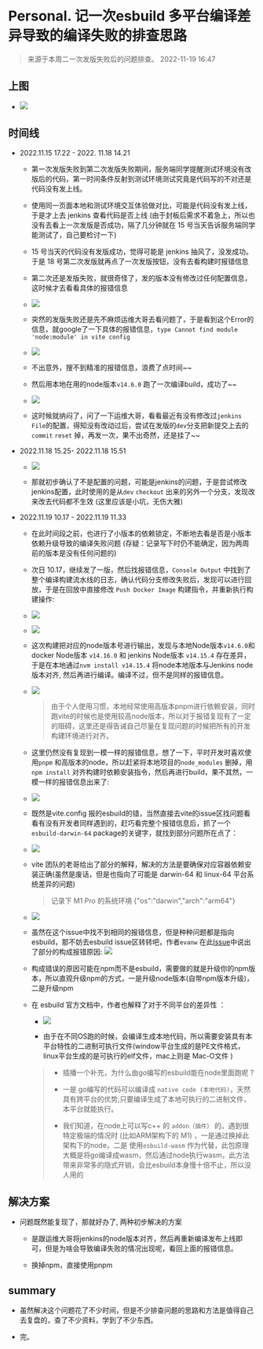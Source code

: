 # Personal. 记一次esbuild 多平台编译差异导致的编译失败的排查思路

> 来源于本周二一次发版失败后的问题排查。 2022-11-19 16:47

## 上图

- ![](https://raw.githubusercontent.com/Trojan0523/weekly_notes/main/image/build-failed-jenkins-1.png)

## 时间线

- 2022.11.15  17.22 - 2022. 11.18 14.21
  
  - 第一次发版失败到第二次发版失败期间，服务端同学提醒测试环境没有改版后的代码，第一时间条件反射到测试环境测试究竟是代码写的不对还是代码没有发上线。
  
  - 使用同一页面本地和测试环境交互体验做对比，可能是代码没有发上线，于是才上去 jenkins 查看代码是否上线 (由于封板后需求不着急上，所以也没有去看上一次发版是否成功，隔了几分钟就在 15 号当天告诉服务端同学能测试了，自己要检讨一下)
  
  - 15 号当天的代码没有发版成功，觉得可能是 jenkins 抽风了，没发成功。于是 18 号第二次发版就再点了一次发版按钮，没有去看构建时报错信息
  
  - 第二次还是发版失败，就很奇怪了，发的版本没有修改过任何配置信息，这时候才去看看具体的报错信息
  
  - ![](https://raw.githubusercontent.com/Trojan0523/weekly_notes/main/image/jenkins-output-failed-2.png)
  
  - 突然的发版失败还是先不麻烦运维大哥去看问题了，于是看到这个Error的信息，就google了一下具体的报错信息，`type Cannot find module 'node:module' in vite config`
  
  - ![](https://raw.githubusercontent.com/Trojan0523/weekly_notes/main/image/vite-google-search.png)
  
  - 不出意外，搜不到精准的报错信息，浪费了点时间~~
  
  - 然后用本地在用的node版本`v14.6.0` 跑了一次编译build，成功了~~
  
  - ![](https://raw.githubusercontent.com/Trojan0523/weekly_notes/main/image/terminal-output-success.png)
  
  - 这时候就纳闷了，问了一下运维大哥，看看最近有没有修改过`jenkins File`的配置，得知没有改动过后，尝试在发版的`dev`分支把新提交上去的`commit` `reset`  掉，再发一次，果不出奇然，还是挂了~~

- 2022.11.18 15.25- 2022.11.18 15.51
  
  - ![](https://raw.githubusercontent.com/Trojan0523/weekly_notes/main/image/jenkins-env.png)
  
  - 那就初步确认了不是配置的问题，可能是jenkins的问题，于是尝试修改jenkins配置，此时使用的是从`dev` `checkout` 出来的另外一个分支，发现改来改去代码都不生效 (这里应该是小坑，无伤大雅)

- 2022.11.19 10.17 - 2022.11.19 11.33
  
  - 在此时间段之前，也进行了小版本的依赖锁定，不断地去看是否是小版本依赖升级导致的编译失败问题 (存疑：记录写下时仍不能确定，因为两周前的版本是没有任何问题的)
  
  - 次日 10.17，继续发了一版，然后找报错信息，`Console Output` 中找到了整个编译构建流水线的日志，确认代码分支修改失败后，发现可以进行回放，于是在回放中直接修改 `Push Docker Image` 构建指令，并重新执行构建操作:
  
  - ![](https://raw.githubusercontent.com/Trojan0523/weekly_notes/main/image/jenkins-replay.png)
  
  - ![](https://raw.githubusercontent.com/Trojan0523/weekly_notes/main/image/jenkins-node-version.png)
  
  - 这次构建把对应的node版本号进行输出，发现与本地Node版本`v14.6.0`和 docker Node版本 `v14.16.0` 和 jenkins Node版本 `v14.15.4`  存在差异，于是在本地通过`nvm install v14.15.4` 将node本地版本与Jenkins node版本对齐, 然后再进行编译。编译不过，但不是同样的报错信息。
  
  - ![](https://raw.githubusercontent.com/Trojan0523/weekly_notes/main/image/terminal-error-output.png)

    > 由于个人使用习惯，本地经常使用高版本pnpm进行依赖安装，同时跑vite的时候也是使用较高node版本，所以对于报错复现有了一定的阻碍，这里还是得告诫自己尽量在复现问题的时候把所有的开发构建环境进行对齐。
  
  - 这里仍然没有复现到一模一样的报错信息，想了一下，平时开发时喜欢使用`pnpm` 和高版本的node，所以赶紧将本地项目的`node_modules` 删掉，用 `npm install` 对齐构建时依赖安装指令，然后再进行build，果不其然，一模一样的报错信息出来了:
  
  - ![](https://raw.githubusercontent.com/Trojan0523/weekly_notes/main/image/terminal-error-output-2.png)
  
  - 既然是vite.config 报的esbuild的错，当然直接去vite的issue区找问题看看有没有开发者同样遇到的，赶巧看完整个报错信息后，抓了一个 `esbuild-darwin-64` package的关键字，就找到部分问题所在点了：
  
  - ![](https://raw.githubusercontent.com/Trojan0523/weekly_notes/main/image/vite-issue.png)
  
  - vite 团队的老哥给出了部分的解释，解决的方法是要确保对应容器依赖安装正确(虽然是废话，但是也指向了可能是 darwin-64 和 linux-64 平台系统差异的问题)

    > 记录下 M1 Pro 的系统环境 {"os":"darwin","arch":"arm64"}
  
  - ![](https://raw.githubusercontent.com/Trojan0523/weekly_notes/main/image/esbuild-issue.png)
  
  - 虽然在这个issue中找不到相同的报错信息，但是种种问题都是指向esbuild，那不妨去esbuild issue区转转吧，作者`evanw` 在此[Issue](![loading-ag-352]())中说出了部分的构成报错原因:
    ![](https://raw.githubusercontent.com/Trojan0523/weekly_notes/main/image/esbuild-issue-npm.png)
  
  - 构成错误的原因可能在npm而不是esbuild，需要做的就是升级你的npm版本，所以直观升级npm的方式，一是升级node版本(自带npm版本升级)，二是升级npm
  
  - 在 esbuild 官方文档中，作者也解释了对于不同平台的差异性 ：

    - ![](https://raw.githubusercontent.com/Trojan0523/weekly_notes/main/image/esbuild-doc.png)

    - 由于在不同OS跑的时候，会编译生成本地代码，所以需要安装具有本平台特性的二进制可执行文件(window平台生成的是PE文件格式， linux平台生成的是可执行的elf文件，mac上则是 Mac-O文件 )

    > - 插播一个补充，为什么由go编写的esbuild能在node里面跑呢 ?
    >
    > - 一是 go编写的代码可以编译成 `native code (本地代码)`，天然具有跨平台的优势,只要编译生成了本地可执行的二进制文件，本平台就能执行。
    >
    > - 我们知道，在node上可以写c++ 的 `addon（插件）` 的。遇到很特定极端的情况时 (比如ARM架构下的 M1) ，一是通过换掉此架构下的node，二是 使用`esbuild-wasm` 作为代替，此包原理大概是将go编译成wasm，然后通过node执行wasm，此方法带来非常多的隐式开销，会比esbuild本身慢十倍不止，所以没人用的

## 解决方案
  
- 问题既然能复现了，那就好办了, 两种初步解决的方案

  - 是跟运维大哥将jenkins的node版本对齐，然后再重新编译发布上线即可，但是为啥会导致编译失败的情况出现呢，看回上面的报错信息。

  - 换掉npm，直接使用pnpm

## summary

- 虽然解决这个问题花了不少时间，但是不少排查问题的思路和方法是值得自己去复盘的，查了不少资料，学到了不少东西。

- 完。
